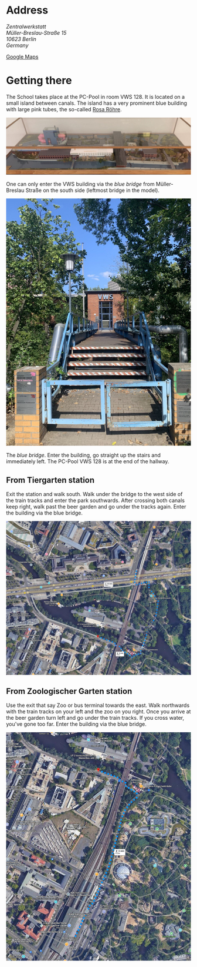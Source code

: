 <!--
.. title: Venue
.. slug: venue
.. type: text
.. pagekind: front_page
-->

# Address

<address>
Zentralwerkstatt<br>
Müller-Breslau-Straße 15<br>
10623 Berlin<br>
Germany
</address>

[Google Maps](https://goo.gl/maps/j7n4oHMEkSfu89wVA)

# Getting there

The School takes place at the PC-Pool in room VWS 128. It is located on a small island between canals. The island has a very prominent blue building with large pink tubes, the so-called [Rosa Röhre](https://de.wikipedia.org/wiki/Rosa_R%C3%B6hre). 

![Island Model](../images/model.jpg)

One can only enter the VWS building via the *blue bridge* from Müller-Breslau Straße on the south side (leftmost bridge in the model).

![Blue Bridge](../images/bridge.jpg)

The *blue bridge*. Enter the building, go straight up the stairs and immediately left. The PC-Pool VWS 128 is at the end of the hallway.

## From Tiergarten station

Exit the station and walk south. Walk under the bridge to the west side of the train tracks and enter the park southwards. After crossing both canals keep right, walk past the beer garden and go under the tracks again. Enter the building via the blue bridge.

![From Tiergarten](../images/tiergarten.png)

## From Zoologischer Garten station

Use the exit that say Zoo or bus terminal towards the east. Walk northwards with the train tracks on your left and the zoo on you right. Once you arrive at the beer garden turn left and go under the train tracks. If you cross water, you've gone too far. Enter the building via the blue bridge.

![From Zoologischer Garten](../images/zoo.png)
